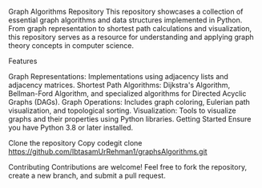Graph Algorithms Repository This repository showcases a collection of essential graph algorithms and data structures implemented in Python. From graph representation to shortest path calculations and visualization, this repository serves as a resource for understanding and applying graph theory concepts in computer science.

Features

Graph Representations: Implementations using adjacency lists and adjacency matrices.
Shortest Path Algorithms: Dijkstra's Algorithm, Bellman-Ford Algorithm, and specialized algorithms for Directed Acyclic Graphs (DAGs).
Graph Operations: Includes graph coloring, Eulerian path visualization, and topological sorting.
Visualization: Tools to visualize graphs and their properties using Python libraries.
Getting Started Ensure you have Python 3.8 or later installed.

Clone the repository Copy codegit clone https://github.com/IbtasamUrRehman1/graphsAlgorithms.git

Contributing Contributions are welcome! Feel free to fork the repository, create a new branch, and submit a pull request.
